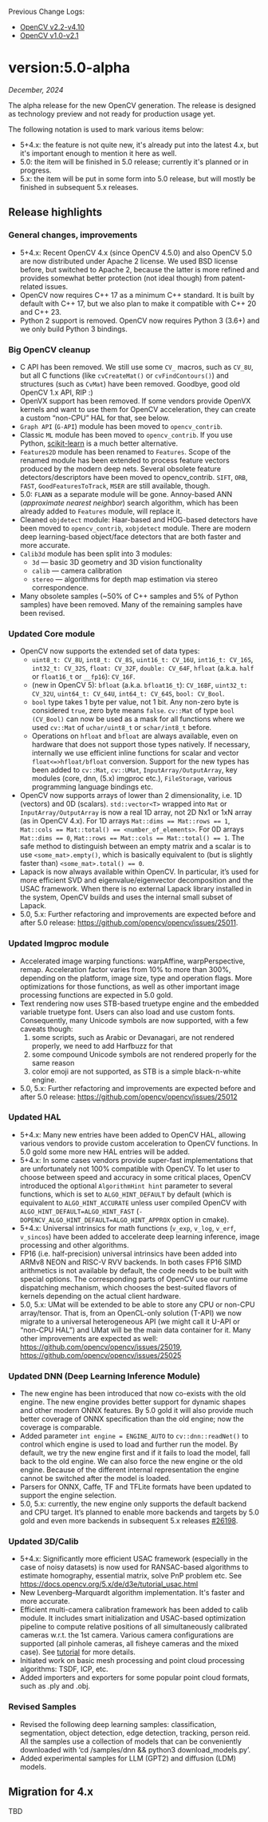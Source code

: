 Previous Change Logs:
* [OpenCV v2.2-v4.10](OpenCV-Change-Logs-v2.2%E2%80%90v4.10)
* [OpenCV v1.0-v2.1](OpenCV-Change-Logs-v1.0%E2%80%90v2.1)

# version:5.0-alpha

*December, 2024*

The alpha release for the new OpenCV generation. The release is designed as technology preview and not ready for production usage yet.

The following notation is used to mark various items below:
* 5+4.x: the feature is not quite new, it's already put into the latest 4.x, but it's important enough to mention it here as well.
* 5.0: the item will be finished in 5.0 release; currently it's planned or in progress.
* 5.x: the item will be put in some form into 5.0 release, but will mostly be finished in subsequent 5.x releases.

## Release highlights

### General changes, improvements

- 5+4.x: Recent OpenCV 4.x (since OpenCV 4.5.0) and also OpenCV 5.0 are now distributed under Apache 2 license. We used BSD license before, but switched to Apache 2, because the latter is more refined and provides somewhat better protection (not ideal though) from patent-related issues.
- OpenCV now requires C++ 17 as a minimum C++ standard. It is built by default with C++ 17, but we also plan to make it compatible with C++ 20 and C++ 23.
- Python 2 support is removed. OpenCV now requires Python 3 (3.6+) and we only build Python 3 bindings.

### Big OpenCV cleanup

- C API has been removed. We still use some `CV_` macros, such as `CV_8U`, but all C functions (like `cvCreateMat()` or `cvFindContours()`) and structures (such as `CvMat`) have been removed. Goodbye, good old OpenCV 1.x API, RIP :)
- OpenVX support has been removed. If some vendors provide OpenVX kernels and want to use them for OpenCV acceleration, they can create a custom “non-CPU” HAL for that, see below.
- `Graph API` (`G-API`) module has been moved to `opencv_contrib`.
- Classic `ML` module has been moved to `opencv_contrib`. If you use Python, [scikit-learn](https://scikit-learn.org/) is a much better alternative.
- `Features2D` module has been renamed to `Features`. Scope of the renamed module has been extended to process feature vectors produced by the modern deep nets. Several obsolete feature detectors/descriptors have been moved to opencv_contrib. `SIFT`, `ORB`, `FAST`, `GoodFeaturesToTrack`, `MSER` are still available, though.
- 5.0: `FLANN` as a separate module will be gone. Annoy-based ANN (*approximate nearest neighbor*) search algorithm, which has been already added to `Features` module, will replace it.
- Cleaned `objdetect` module: Haar-based and HOG-based detectors have been moved to `opencv_contrib`, `xobjdetect` module. There are modern deep learning-based object/face detectors that are both faster and more accurate.
- `Calib3d` module has been split into 3 modules:
  - `3d` — basic 3D geometry and 3D vision functionality
  - `calib` — camera calibration
  - `stereo` — algorithms for depth map estimation via stereo correspondence.
- Many obsolete samples (~50% of C++ samples and 5% of Python samples) have been removed. Many of the remaining samples have been revised. 

### Updated Core module

- OpenCV now supports the extended set of data types:
  - `uint8_t: CV_8U`, `int8_t: CV_8S`, `uint16_t: CV_16U`, `int16_t: CV_16S`, `int32_t: CV_32S`, `float: CV_32F`, `double: CV_64F`, `hfloat` (a.k.a. `half` or `float16_t` or `__fp16`): `CV_16F`.
  - (new in OpenCV 5): `bfloat` (a.k.a. `bfloat16_t`): `CV_16BF`, `uint32_t: CV_32U`, `uint64_t: CV_64U`, `int64_t: CV_64S`, `bool: CV_Bool`.
  - `bool` type takes 1 byte per value, not 1 bit. Any non-zero byte is considered `true`, zero byte means `false`. `cv::Mat` of type `bool (CV_Bool)` can now be used as a mask for all functions where we used `cv::Mat` of `uchar/uint8_t` or `schar/int8_t` before.
  - Operations on `hfloat` and `bfloat` are always available, even on hardware that does not support those types natively. If necessary, internally we use efficient inline functions for scalar and vector `float<=>hfloat/bfloat` conversion.
	Support for the new types has been added to `cv::Mat`, `cv::UMat`,
            `InputArray/OutputArray`, key modules (core, dnn, (5.x) imgproc etc.), `FileStorage`,
            various programming language bindings etc.
- OpenCV now supports arrays of lower than 2 dimensionality, i.e. 1D (vectors) and 0D (scalars). `std::vector<T>` wrapped into `Mat` or `InputArray/OutputArray` is now a real 1D array, not 2D Nx1 or 1xN array (as in OpenCV 4.x). For 1D arrays `Mat::dims == Mat::rows == 1`, `Mat::cols == Mat::total() == <number_of_elements>`. For 0D arrays `Mat::dims == 0`, `Mat::rows == Mat::cols == Mat::total() == 1`. The safe method to distinguish between an empty matrix and a scalar is to use `<some_mat>.empty()`, which is basically equivalent to (but is slightly faster than) `<some_mat>.total() == 0`.  
- Lapack is now always available within OpenCV. In particular, it’s used for more efficient SVD and eigenvalue/eigenvector decomposition and the USAC framework. When there is no external Lapack library installed in the system, OpenCV builds and uses the internal small subset of Lapack.
- 5.0, 5.x: Further refactoring and improvements are expected before and after 5.0 release: https://github.com/opencv/opencv/issues/25011.

### Updated Imgproc module

- Accelerated image warping functions: warpAffine, warpPerspective, remap. Acceleration factor varies from 10% to more than 300%, depending on the platform, image size, type and operation flags. More optimizations for those functions, as well as other important image processing functions are expected in 5.0 gold.
- Text rendering now uses STB-based truetype engine and the embedded variable truetype font. Users can also load and use custom fonts. Consequently, many Unicode symbols are now supported, with a few caveats though:
  1. some scripts, such as Arabic or Devanagari, are not rendered properly, we need to add Harfbuzz for that
  2. some compound Unicode symbols are not rendered properly for the same reason
  3. color emoji are not supported, as STB is a simple black-n-white engine.
- 5.0, 5.x: Further refactoring and improvements are expected before and after 5.0 release: https://github.com/opencv/opencv/issues/25012

### Updated HAL

- 5+4.x: Many new entries have been added to OpenCV HAL, allowing various vendors to provide custom acceleration to OpenCV functions. In 5.0 gold some more new HAL entries will be added.
- 5+4.x: In some cases vendors provide super-fast implementations that are unfortunately not 100% compatible with OpenCV. To let user to choose between speed and accuracy in some critical places, OpenCV introduced the optional `AlgorithmHint hint` parameter to several functions, which is set to `ALGO_HINT_DEFAULT` by default (which is equivalent to `ALGO_HINT_ACCURATE` unless user compiled OpenCV with `ALGO_HINT_DEFAULT=ALGO_HINT_FAST` (`-DOPENCV_ALGO_HINT_DEFAULT=ALGO_HINT_APPROX` option in cmake).
- 5+4.x: Universal intrinsics for math functions (`v_exp`, `v_log`, `v_erf`, `v_sincos`) have been added to accelerate deep learning inference, image processing and other algorithms.
- FP16 (i.e. half-precision) universal intrinsics have been added into ARMv8 NEON and RISC-V RVV backends. In both cases FP16 SIMD arithmetics is not available by default, the code needs to be built with special options. The corresponding parts of OpenCV use our runtime dispatching mechanism, which chooses the best-suited flavors of kernels depending on the actual client hardware.
- 5.0, 5.x: UMat will be extended to be able to store any CPU or non-CPU array/tensor. That is, from an OpenCL-only solution (T-API) we now migrate to a universal heterogeneous API (we might call it U-API or “non-CPU HAL”) and UMat will be the main data container for it. Many other improvements are expected as well: https://github.com/opencv/opencv/issues/25019, https://github.com/opencv/opencv/issues/25025

### Updated DNN (Deep Learning Inference Module)

- The new engine has been introduced that now co-exists with the old engine. The new engine provides better support for dynamic shapes and other modern ONNX features. By 5.0 gold it will also provide much better coverage of ONNX specification than the old engine; now the coverage is comparable.
- Added parameter `int engine = ENGINE_AUTO` to `cv::dnn::readNet()` to control which engine is used to load and further run the model. By default, we try the new engine first and if it fails to load the model, fall back to the old engine. We can also force the new engine or the old engine. Because of the different internal representation the engine cannot be switched after the model is loaded.
- Parsers for ONNX, Caffe, TF and TFLite formats have been updated to support the engine selection.
- 5.0, 5.x: currently, the new engine only supports the default backend and CPU target. It’s planned to enable more backends and targets by 5.0 gold and even more backends in subsequent 5.x releases [#26198](https://github.com/opencv/opencv/issues/26198).

### Updated 3D/Calib

- 5+4.x: Significantly more efficient USAC framework (especially in the case of noisy datasets) is now used for RANSAC-based algorithms to estimate homography, essential matrix, solve PnP problem etc. See https://docs.opencv.org/5.x/de/d3e/tutorial_usac.html
- New Levenberg–Marquardt algorithm implementation. It's faster and more accurate.
- Efficient multi-camera calibration framework has been added to calib module. It includes smart initialization and USAC-based optimization pipeline to compute relative positions of all simultaneously calibrated cameras w.r.t. the 1st camera. Various camera configurations are supported (all pinhole cameras, all fisheye cameras and the mixed case). See [tutorial](https://docs.opencv.org/5.x/d6/d36/tutorial_multiview_camera_calibration.html) for more details.
- Initiated work on basic mesh processing and point cloud processing algorithms: TSDF, ICP, etc. 
- Added importers and exporters for some popular point cloud formats, such as .ply and .obj.

### Revised Samples

- Revised the following deep learning samples: classification, segmentation, object detection, edge detection, tracking, person reid. All the samples use a collection of models that can be conveniently downloaded with ‘cd <opencv>/samples/dnn && python3 download_models.py’.
- Added experimental samples for LLM (GPT2) and diffusion (LDM) models.

## Migration for 4.x

TBD